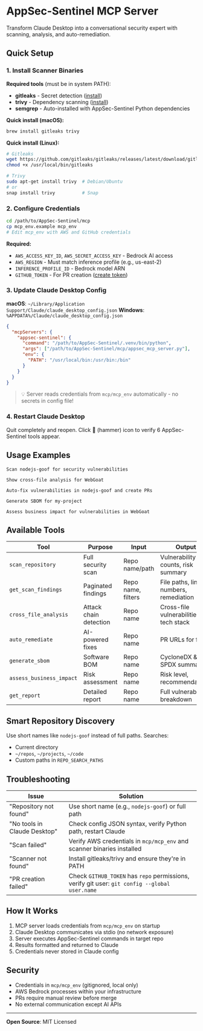 # AppSec-Sentinel MCP Server

Transform Claude Desktop into a conversational security expert with scanning, analysis, and auto-remediation.

## Quick Setup

### 1. Install Scanner Binaries

**Required tools** (must be in system PATH):
- **gitleaks** - Secret detection ([install](https://github.com/gitleaks/gitleaks#installing))
- **trivy** - Dependency scanning ([install](https://trivy.dev/getting-started/installation/))
- **semgrep** - Auto-installed with AppSec-Sentinel Python dependencies

**Quick install (macOS):**
```bash
brew install gitleaks trivy
```

**Quick install (Linux):**
```bash
# Gitleaks
wget https://github.com/gitleaks/gitleaks/releases/latest/download/gitleaks_linux_amd64 -O /usr/local/bin/gitleaks
chmod +x /usr/local/bin/gitleaks

# Trivy
sudo apt-get install trivy  # Debian/Ubuntu
# or
snap install trivy          # Snap
```

### 2. Configure Credentials

```bash
cd /path/to/AppSec-Sentinel/mcp
cp mcp_env.example mcp_env
# Edit mcp_env with AWS and GitHub credentials
```

**Required:**
- `AWS_ACCESS_KEY_ID`, `AWS_SECRET_ACCESS_KEY` - Bedrock AI access
- `AWS_REGION` - Must match inference profile (e.g., us-east-2)
- `INFERENCE_PROFILE_ID` - Bedrock model ARN
- `GITHUB_TOKEN` - For PR creation ([create token](https://github.com/settings/tokens))

### 3. Update Claude Desktop Config

**macOS**: `~/Library/Application Support/Claude/claude_desktop_config.json`
**Windows**: `%APPDATA%/Claude/claude_desktop_config.json`

```json
{
  "mcpServers": {
    "appsec-sentinel": {
      "command": "/path/to/AppSec-Sentinel/.venv/bin/python",
      "args": ["/path/to/AppSec-Sentinel/mcp/appsec_mcp_server.py"],
      "env": {
        "PATH": "/usr/local/bin:/usr/bin:/bin"
      }
    }
  }
}
```

> 💡 Server reads credentials from `mcp/mcp_env` automatically - no secrets in config file!

### 4. Restart Claude Desktop

Quit completely and reopen. Click 🔨 (hammer) icon to verify 6 AppSec-Sentinel tools appear.

## Usage Examples

```
Scan nodejs-goof for security vulnerabilities

Show cross-file analysis for WebGoat

Auto-fix vulnerabilities in nodejs-goof and create PRs

Generate SBOM for my-project

Assess business impact for vulnerabilities in WebGoat
```

## Available Tools

| Tool | Purpose | Input | Output |
|------|---------|-------|--------|
| `scan_repository` | Full security scan | Repo name/path | Vulnerability counts, risk summary |
| `get_scan_findings` | Paginated findings | Repo name, filters | File paths, line numbers, remediation |
| `cross_file_analysis` | Attack chain detection | Repo name | Cross-file vulnerabilities, tech stack |
| `auto_remediate` | AI-powered fixes | Repo name | PR URLs for fixes |
| `generate_sbom` | Software BOM | Repo name | CycloneDX & SPDX summaries |
| `assess_business_impact` | Risk assessment | Repo name | Risk level, recommendations |
| `get_report` | Detailed report | Repo name | Full vulnerability breakdown |

## Smart Repository Discovery

Use short names like `nodejs-goof` instead of full paths. Searches:
- Current directory
- `~/repos`, `~/projects`, `~/code`
- Custom paths in `REPO_SEARCH_PATHS`

## Troubleshooting

| Issue | Solution |
|-------|----------|
| "Repository not found" | Use short name (e.g., `nodejs-goof`) or full path |
| "No tools in Claude Desktop" | Check config JSON syntax, verify Python path, restart Claude |
| "Scan failed" | Verify AWS credentials in `mcp/mcp_env` and scanner binaries installed |
| "Scanner not found" | Install gitleaks/trivy and ensure they're in PATH |
| "PR creation failed" | Check `GITHUB_TOKEN` has `repo` permissions, verify git user: `git config --global user.name` |

## How It Works

1. MCP server loads credentials from `mcp/mcp_env` on startup
2. Claude Desktop communicates via stdio (no network exposure)
3. Server executes AppSec-Sentinel commands in target repo
4. Results formatted and returned to Claude
5. Credentials never stored in Claude config

## Security

- Credentials in `mcp/mcp_env` (gitignored, local only)
- AWS Bedrock processes within your infrastructure
- PRs require manual review before merge
- No external communication except AI APIs

---

**Open Source**: MIT Licensed
